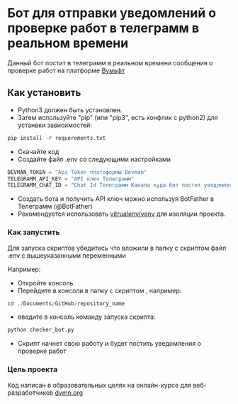 # Бот для отправки уведомлений о проверке работ в телеграмм в реальном времени

Данный бот постит в телеграмм в реальном времени сообщения о проверке работ на платформе [Вумьфт](https://dvmn.org/)

## Как установить

* Python3 должен быть установлен.
* Затем используйте "pip" (или "pip3", есть конфлик с python2) для устанвки зависимостей:
```python
pip install -r requerements.txt
```

* Скачайте код
* Создайте файл .env со следующими настройками
```python
DEVMAN_TOKEN = "Api Token платоформы Devman"
TELEGRAMM_API_KEY = "API ключ Телеграмм"
TELEGRAMM_CHAT_ID = "Chat Id Телеграмм Канала куда бот постит уведомления"
```
* Создать бота и получить API ключ можно используя BotFather в Телеграмм (@BotFather)
* Рекомендуется использовать [vitrualenv/venv](https://docs.python.org/3/library/venv.html) для изоляции проекта.

### Как запустить

Для запуска скриптов убедитесь что вложили в папку с скриптом файл .env с вышеуказанными переменными

Например:

* Откройте консоль
* Перейдите в консоли в папку с скриптом , например:

```python
cd ./Documents/GitHub/repository_name
```

* введите в консоль команду запуска скрипта:

```python
python checker_bot.py
```

* Скрипт начнет свою работу и будет постить уведомления о проверке работ

### Цель проекта

Код написан в образовательных целях на онлайн-курсе для веб-разработчиков [dvmn.org](https://dvmn.org/)